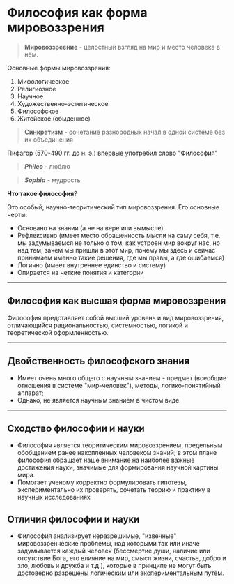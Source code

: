 # Философия как форма мировоззрения

> __Мировоззреение__ - целостный взгляд на мир и место человека в нём.

Основные формы мировоззрения:

1. Мифологическое
2. Религиозное
3. Научное
4. Художественно-эстетическое
5. Философское
6. Житейское (обыденное)

> __Синкретизм__ - сочетание разнородных начал в одной системе без их объединения

Пифагор (570-490 гг. до н. э.) впервые употребил слово "Философия"

>___Phileo___ - люблю

>___Sophia___ - мудрость

__Что такое философия__?

Это особый, научно-теоритический тип мировоззрения. Его основные черты:
* Основано на знании (а не на вере или вымысле)
* Рефлексивно (имеет место обращенность мысли на саму себя, т.е. мы задумываемся не только о том, как устроен мир вокруг нас, но над тем, зачем мы пришли в этот мир, почему мы здесь и сейчас принимаем именно такие решения, где мы правы, а где ошибаемся)
* Логично (имеет внутреннее единство и систему)
* Опирается на четкие понятия и категории
___
## Философия как высшая форма мировоззрения

Философия представляет собой высший уровень и вид мировоззрения, отличающийся рациональностью, системностью, логикой и теоретической оформленностью.

___

## Двойственность философского знания

* Имеет очень много общего с научным знанием - предмет (всеобщие отношения в системе "мир-человек"), методы, логико-понятийный аппарат;
* Однако, не является научным знанием в чистом виде
___
## Сходство философии и науки

* Философия является теоритическим мировоззрением, предельным обобщением ранее накопленных человеком знаний; в этом плане философия обращает наше внимание на наиболее важные достижения науки, значимые для формирования научной картины мира.
* Помогает ученому корректно формулировать гипотезы, экспериментально их проверять, сочетать теорию и практику в научных исследованиях

## Отличия философии и науки

* Философия анализирует неразрешимые, "извечные" мировоззренческие проблемы, над которыми так или иначе задумывается каждый человек (бессмертие души, наличие или отсутствие Бога, его влияние на мир, смысл жизни, счастье, добро и зло, любовь и дружба и т.д.), которые в принципе не могут быть достоверно разрешены логическим или экспериментальным путём.